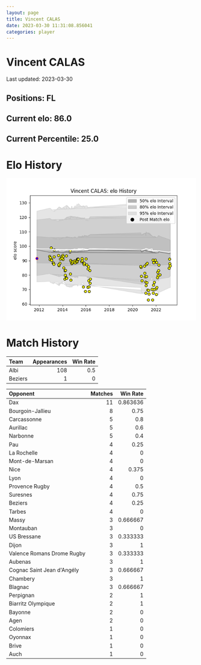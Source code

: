 ```yaml
---  
layout: page  
title: Vincent CALAS  
date: 2023-03-30 11:31:08.856041  
categories: player  
---
```

# Vincent CALAS


Last updated: 2023-03-30
## Positions: FL

## Current elo: 86.0

## Current Percentile: 25.0

# Elo History


![elo history](history_VincentCALAS.png)
# Match History


| Team    |   Appearances |   Win Rate |
|:--------|--------------:|-----------:|
| Albi    |           108 |        0.5 |
| Beziers |             1 |        0   |

| Opponent                   |   Matches |   Win Rate |
|:---------------------------|----------:|-----------:|
| Dax                        |        11 |   0.863636 |
| Bourgoin-Jallieu           |         8 |   0.75     |
| Carcassonne                |         5 |   0.8      |
| Aurillac                   |         5 |   0.6      |
| Narbonne                   |         5 |   0.4      |
| Pau                        |         4 |   0.25     |
| La Rochelle                |         4 |   0        |
| Mont-de-Marsan             |         4 |   0        |
| Nice                       |         4 |   0.375    |
| Lyon                       |         4 |   0        |
| Provence Rugby             |         4 |   0.5      |
| Suresnes                   |         4 |   0.75     |
| Beziers                    |         4 |   0.25     |
| Tarbes                     |         4 |   0        |
| Massy                      |         3 |   0.666667 |
| Montauban                  |         3 |   0        |
| US Bressane                |         3 |   0.333333 |
| Dijon                      |         3 |   1        |
| Valence Romans Drome Rugby |         3 |   0.333333 |
| Aubenas                    |         3 |   1        |
| Cognac Saint Jean d'Angély |         3 |   0.666667 |
| Chambery                   |         3 |   1        |
| Blagnac                    |         3 |   0.666667 |
| Perpignan                  |         2 |   1        |
| Biarritz Olympique         |         2 |   1        |
| Bayonne                    |         2 |   0        |
| Agen                       |         2 |   0        |
| Colomiers                  |         1 |   0        |
| Oyonnax                    |         1 |   0        |
| Brive                      |         1 |   0        |
| Auch                       |         1 |   0        |